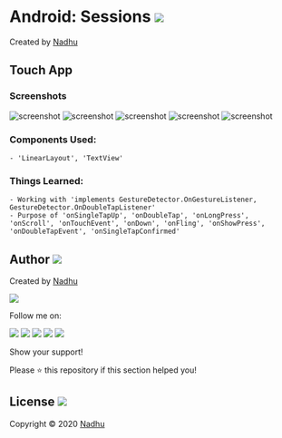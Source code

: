 # Android: Sessions [<img src="https://github.com/iamnadhu/n14-icons/blob/master/android-icon.png">](https://github.com/iamnadhu/n14-android/tree/master/sessions/Touch%20App)
Created by [Nadhu](https://github.com/iamnadhu)


## Touch App
### Screenshots
![screenshot](https://github.com/iamnadhu/nadhu014-android/blob/master/sessions/Touch%20App/screenshots/01.png)
![screenshot](https://github.com/iamnadhu/nadhu014-android/blob/master/sessions/Touch%20App/screenshots/02.png)
![screenshot](https://github.com/iamnadhu/nadhu014-android/blob/master/sessions/Touch%20App/screenshots/03.png)
![screenshot](https://github.com/iamnadhu/nadhu014-android/blob/master/sessions/Touch%20App/screenshots/04.png)
![screenshot](https://github.com/iamnadhu/nadhu014-android/blob/master/sessions/Touch%20App/screenshots/05.png)
### Components Used:
```
- 'LinearLayout', 'TextView'
```
### Things Learned:
```
- Working with 'implements GestureDetector.OnGestureListener, GestureDetector.OnDoubleTapListener'
- Purpose of 'onSingleTapUp', 'onDoubleTap', 'onLongPress', 'onScroll', 'onTouchEvent', 'onDown', 'onFling', 'onShowPress', 'onDoubleTapEvent', 'onSingleTapConfirmed'
```


## Author [<img src="https://github.com/iamnadhu/n14-icons/blob/master/auther-icon.png">](https://github.com/iamnadhu)
Created by [Nadhu](https://github.com/iamnadhu)

[<img src="https://github.com/iamnadhu/n14-icons/blob/master/nadhu-pic.jpg">](https://github.com/iamnadhu)

Follow me on: 

[<img src="https://github.com/iamnadhu/n14-icons/blob/master/instagram-icon.png">](https://www.instagram.com/iamnadhu/)
[<img src="https://github.com/iamnadhu/n14-icons/blob/master/whatsapp-icon.png">](https://api.whatsapp.com/send?phone=917293451396&lang=en)
[<img src="https://github.com/iamnadhu/n14-icons/blob/master/facebook-icon.png">](https://www.facebook.com/iamnadhu/)
[<img src="https://github.com/iamnadhu/n14-icons/blob/master/linkedin-icon.png">](https://www.linkedin.com/in/iamnadhu/)
[<img src="https://github.com/iamnadhu/n14-icons/blob/master/telegram-icon.png">](https://t.me/iamnadhu)

Show your support!

Please ⭐️   this repository if this section helped you!


## License [<img src="https://github.com/iamnadhu/n14-icons/blob/master/license-icon.png">](https://github.com/iamnadhu/n14-android/tree/master/sessions/Touch%20App)
Copyright © 2020 [Nadhu](https://github.com/iamnadhu)
